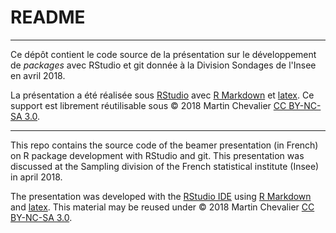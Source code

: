 # README

------------------

Ce dépôt contient le code source de la présentation sur le développement de *packages* avec RStudio et git donnée à la Division Sondages de l'Insee en avril 2018. 

La présentation a été réalisée sous [RStudio](https://www.rstudio.com/) avec [R Markdown](https://rmarkdown.rstudio.com/) et [latex](https://www.latex-project.org/). Ce support est librement réutilisable sous &copy; 2018 Martin Chevalier [CC BY-NC-SA 3.0](https://creativecommons.org/licenses/by-nc-sa/3.0/fr).


------------------

This repo contains the source code of the beamer presentation (in French) on R package development with RStudio and git. This presentation was discussed at the Sampling division of the French statistical institute (Insee) in april 2018. 

The presentation was developed with the [RStudio IDE](https://www.rstudio.com/) using [R Markdown](https://rmarkdown.rstudio.com/) and [latex](https://www.latex-project.org/). This material may be reused under &copy; 2018 Martin Chevalier [CC BY-NC-SA 3.0](https://creativecommons.org/licenses/by-nc-sa/3.0).